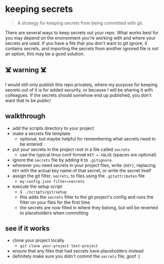 # keeping secrets

> A strategy for keeping secrets from being committed with git.

There are several ways to keep secrets out your repo. What works best for you may depend on the environment you're working with and where your secrets are used. If you have a file that you don't want to git ignore, it contains secrets, and importing the secrets from another ignored file is not an option, this may be a good solution.

## ☠️ warning ☠️

I would still only publish this repo privately, where my purpose for keeping secrets out of it is for added security, or because I will be sharing it with colleagues. If the secrets should somehow end up published, you don't want that to be public!

## walkthrough

- add the scripts directory to your project
- make a secrets file template
  * optional, but maybe helpful for remembering what secrets need to be entered
- put your secrets in the project root in a file called `secrets`
  * use the typical linux conf format `KEY = VALUE` (spaces are optional)
- ignore the `secrets` file by adding it to `.gitignore`.
- wherever you need secrets in your project files, write `{KEY}`, replacing `KEY` with the actual key name of that secret, or write the secret itself
- assign the git filter, `secrets`, to files using the `.gitattributes` file
  * `my-config.json filter=secrets`
- execute the setup script
  * `$ ./scripts/git/setup`
  * this adds the `secrets` filter to the git project's config and runs the filter on your files for the first time
  * the secrets are now filled in where they belong, but will be reverted to placeholders when committing

## see if it works

- clone your project locally
  * `git clone your-project test-project`
- ensure that any files that had secrets have placeholders instead
- definitely make sure you didn't commit the `secrets` file, goof :)
